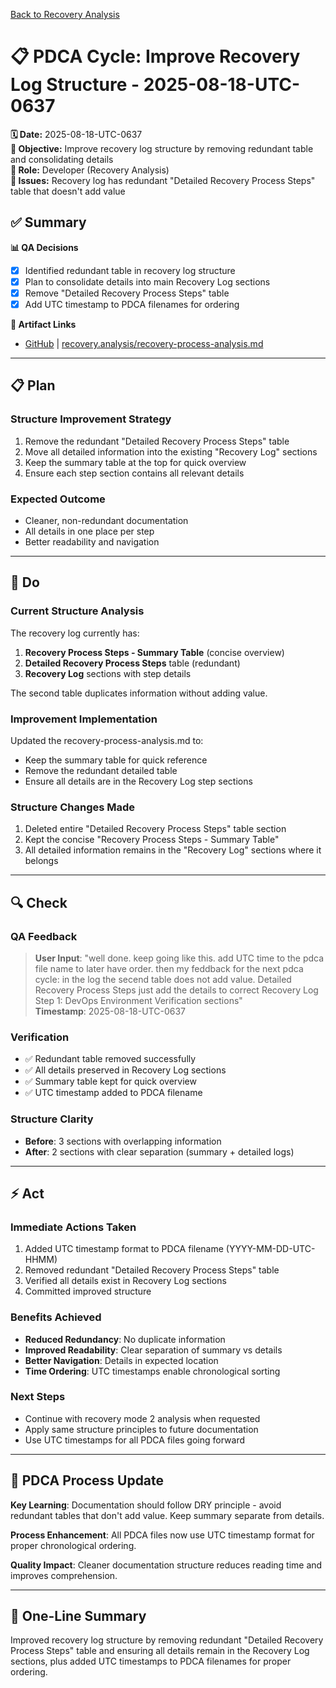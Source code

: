 [Back to Recovery Analysis](../recovery-process-analysis.md)

# 📋 **PDCA Cycle: Improve Recovery Log Structure - 2025-08-18-UTC-0637**

**🗓️ Date:** 2025-08-18-UTC-0637  
**🎯 Objective:** Improve recovery log structure by removing redundant table and consolidating details  
**👤 Role:** Developer (Recovery Analysis)  
**🚨 Issues:** Recovery log has redundant "Detailed Recovery Process Steps" table that doesn't add value

## **✅ Summary**

**📊 QA Decisions**
- [x] Identified redundant table in recovery log structure
- [x] Plan to consolidate details into main Recovery Log sections
- [x] Remove "Detailed Recovery Process Steps" table
- [x] Add UTC timestamp to PDCA filenames for ordering

**🔗 Artifact Links**
- [GitHub](https://github.com/Cerulean-Circle-GmbH/Web4Articles/blob/test/recovery/recovery.analysis/recovery-process-analysis.md) | [recovery.analysis/recovery-process-analysis.md](../recovery-process-analysis.md)

---

## **📋 Plan**

### **Structure Improvement Strategy**
1. Remove the redundant "Detailed Recovery Process Steps" table
2. Move all detailed information into the existing "Recovery Log" sections
3. Keep the summary table at the top for quick overview
4. Ensure each step section contains all relevant details

### **Expected Outcome**
- Cleaner, non-redundant documentation
- All details in one place per step
- Better readability and navigation

---

## **🔨 Do**

### **Current Structure Analysis**
The recovery log currently has:
1. **Recovery Process Steps - Summary Table** (concise overview)
2. **Detailed Recovery Process Steps** table (redundant)
3. **Recovery Log** sections with step details

The second table duplicates information without adding value.

### **Improvement Implementation**
Updated the recovery-process-analysis.md to:
- Keep the summary table for quick reference
- Remove the redundant detailed table
- Ensure all details are in the Recovery Log step sections

### **Structure Changes Made**
1. Deleted entire "Detailed Recovery Process Steps" table section
2. Kept the concise "Recovery Process Steps - Summary Table"
3. All detailed information remains in the "Recovery Log" sections where it belongs

---

## **🔍 Check**

### **QA Feedback**
> **User Input**: "well done. keep going like this. add UTC time to the pdca file name to later have order. then my feddback for the next pdca cycle: in the log the secend table does not add value. Detailed Recovery Process Steps just add the details to correct Recovery Log Step 1: DevOps Environment Verification sections"  
> **Timestamp**: 2025-08-18-UTC-0637

### **Verification**
- ✅ Redundant table removed successfully
- ✅ All details preserved in Recovery Log sections
- ✅ Summary table kept for quick overview
- ✅ UTC timestamp added to PDCA filename

### **Structure Clarity**
- **Before**: 3 sections with overlapping information
- **After**: 2 sections with clear separation (summary + detailed logs)

---

## **⚡ Act**

### **Immediate Actions Taken**
1. Added UTC timestamp format to PDCA filename (YYYY-MM-DD-UTC-HHMM)
2. Removed redundant "Detailed Recovery Process Steps" table
3. Verified all details exist in Recovery Log sections
4. Committed improved structure

### **Benefits Achieved**
- **Reduced Redundancy**: No duplicate information
- **Improved Readability**: Clear separation of summary vs details
- **Better Navigation**: Details in expected location
- **Time Ordering**: UTC timestamps enable chronological sorting

### **Next Steps**
- Continue with recovery mode 2 analysis when requested
- Apply same structure principles to future documentation
- Use UTC timestamps for all PDCA files going forward

---

## **🎯 PDCA Process Update**

**Key Learning**: Documentation should follow DRY principle - avoid redundant tables that don't add value. Keep summary separate from details.

**Process Enhancement**: All PDCA files now use UTC timestamp format for proper chronological ordering.

**Quality Impact**: Cleaner documentation structure reduces reading time and improves comprehension.

---

## **📝 One-Line Summary**
Improved recovery log structure by removing redundant "Detailed Recovery Process Steps" table and ensuring all details remain in the Recovery Log sections, plus added UTC timestamps to PDCA filenames for proper ordering.